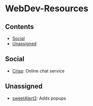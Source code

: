 # WebDev-Resources

## Contents

- [Social](#social)
- [Unassigned](#unassigned)

## Social
* [Crisp](https://github.com/crisp-im?language=javascript): Online chat service

## Unassigned
* [sweetAlert2](https://sweetalert2.github.io/): Adds popups
